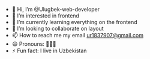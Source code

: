 - 👋 Hi, I’m @Ulugbek-web-developer
- 👀 I’m interested in frontend 
- 🌱 I’m currently learning everything on the frontend
- 💞️ I’m looking to collaborate on layout
- 📫 How to reach me my email ur1837907@gmail.com
- 😄 Pronouns: 🤨😘🥰
- ⚡ Fun fact: I live in Uzbekistan

<!---
Ulugbek-web-developer/Ulugbek-web-developer is a ✨ special ✨ repository because its `README.md` (this file) appears on your GitHub profile.
You can click the Preview link to take a look at your changes.
--->
